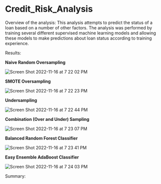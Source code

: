 # Credit_Risk_Analysis

Overview of the analysis: 
This analysis attempts to predict the status of a loan based on a number of other factors. The analysis was performed by training several different supervised machine learning models and allowing these models to make predictions about loan status according to training experience. 

Results: 

**Naive Random Oversampling**


![Screen Shot 2022-11-16 at 7 22 02 PM](https://user-images.githubusercontent.com/108832056/202323626-7673519a-78b3-4584-beff-e2ef1bbd15d2.png)

**SMOTE Oversampling**


![Screen Shot 2022-11-16 at 7 22 23 PM](https://user-images.githubusercontent.com/108832056/202323663-f65e8c5e-a025-424f-87d5-658e82de2e75.png)

**Undersampling**


![Screen Shot 2022-11-16 at 7 22 44 PM](https://user-images.githubusercontent.com/108832056/202323700-30b80e58-6ecf-4892-bd5c-245c1a309145.png)

**Combination (Over and Under) Sampling**


![Screen Shot 2022-11-16 at 7 23 07 PM](https://user-images.githubusercontent.com/108832056/202323733-89b05429-2d42-4280-93a1-b21766148479.png)

**Balanced Random Forest Classifier**


![Screen Shot 2022-11-16 at 7 23 41 PM](https://user-images.githubusercontent.com/108832056/202323795-b31bc571-c53f-47c3-a605-7fe3fd30c883.png)

**Easy Ensemble AdaBoost Classifier**


![Screen Shot 2022-11-16 at 7 24 03 PM](https://user-images.githubusercontent.com/108832056/202323835-8e270ae9-2fc7-491a-a8eb-998f160b1dc9.png)


Summary: 

